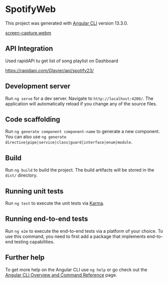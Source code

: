 # SpotifyWeb

This project was generated with [Angular CLI](https://github.com/angular/angular-cli) version 13.3.0.

[screen-capture.webm](https://user-images.githubusercontent.com/51571197/212803358-41676290-631b-49d2-aa92-a634267faacd.webm)

## API Integration

Used rapidAPi tu get list of song playlist on Dashboard

https://rapidapi.com/Glavier/api/spotify23/

## Development server

Run `ng serve` for a dev server. Navigate to `http://localhost:4200/`. The application will automatically reload if you change any of the source files.

## Code scaffolding

Run `ng generate component component-name` to generate a new component. You can also use `ng generate directive|pipe|service|class|guard|interface|enum|module`.

## Build

Run `ng build` to build the project. The build artifacts will be stored in the `dist/` directory.

## Running unit tests

Run `ng test` to execute the unit tests via [Karma](https://karma-runner.github.io).

## Running end-to-end tests

Run `ng e2e` to execute the end-to-end tests via a platform of your choice. To use this command, you need to first add a package that implements end-to-end testing capabilities.

## Further help

To get more help on the Angular CLI use `ng help` or go check out the [Angular CLI Overview and Command Reference](https://angular.io/cli) page.
